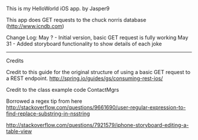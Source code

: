This is my HelloWorld iOS app.
by Jasper9

This app does GET requests to the chuck norris database (http://www.icndb.com)

Change Log:
May ? - Initial version, basic GET request is fully working
May 31 - Added storyboard functionality to show details of each joke

-------------------------------------------------------------------------------------
Credits 

Credit to this guide for the original structure of using a basic GET request to a REST endpoint.
http://spring.io/guides/gs/consuming-rest-ios/

Credit to the class example code ContactMgrs

Borrowed a regex tip from here http://stackoverflow.com/questions/9661690/user-regular-expression-to-find-replace-substring-in-nsstring

http://stackoverflow.com/questions/7921579/iphone-storyboard-editing-a-table-view

